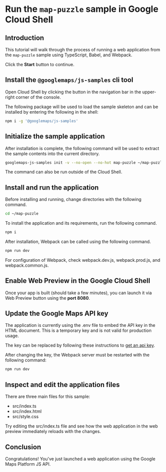 # Run the `map-puzzle` sample in Google Cloud Shell

<walkthrough-tutorial-duration duration="10"/>

## Introduction

This tutorial will walk through the process of running a web application from
the `map-puzzle` sample using TypeScript, Babel, and Webpack.

Click the **Start** button to continue.

## Install the `@googlemaps/js-samples` cli tool

Open Cloud Shell by clicking the
<walkthrough-cloud-shell-icon></walkthrough-cloud-shell-icon> button in the
navigation bar in the upper-right corner of the console.

The following package will be used to load the sample skeleton and can be
installed by entering the following in the shell:

```bash
npm i -g '@googlemaps/js-samples'
```

## Initialize the sample application

After installation is complete, the following command will be used to extract
the sample contents into the current directory.

```bash
googlemaps-js-samples init -v --no-open --no-hot map-puzzle ~/map-puzzle
```

The command can also be run outside of the Cloud Shell.

## Install and run the application

Before installing and running, change directories with the following command.

```bash
cd ~/map-puzzle
```

To install the application and its requirements, run the following command.

```bash
npm i
```

After installation, Webpack can be called using the following command.

```bash
npm run dev
```

For configuration of Webpack, check
<walkthrough-editor-open-file filePath="map-puzzle/webpack.dev.js">webpack.dev.js</walkthrough-editor-open-file>,
<walkthrough-editor-open-file filePath="map-puzzle/webpack.prod.js">webpack.prod.js</walkthrough-editor-open-file>,
and
<walkthrough-editor-open-file filePath="map-puzzle/webpack.common.js">webpack.common.js</walkthrough-editor-open-file>.

## Enable Web Preview in the Google Cloud Shell

Once your app is built (should take a few minutes), you can launch it via
<walkthrough-spotlight-pointer target="cloudshell" spotlightId="devshell-web-preview-button">Web
Preview button</walkthrough-spotlight-pointer> using the **port 8080**.

## Update the Google Maps API key

The application is currently using the
<walkthrough-editor-open-file filePath="map-puzzle/.env">.env</walkthrough-editor-open-file>
file to embed the API key in the HTML document. This is a temporary key and is
not valid for production usage.

The key can be replaced by following these instructions to
[get an api key](https://developers.google.com/maps/documentation/javascript/get-api-key).

After changing the key, the Webpack server must be restarted with the following
command:

```bash
npm run dev
```

## Inspect and edit the application files

There are three main files for this sample:

*   <walkthrough-editor-open-file filePath="map-puzzle/src/index.ts">src/index.ts</walkthrough-editor-open-file>
*   <walkthrough-editor-open-file filePath="map-puzzle/src/index.html">src/index.html</walkthrough-editor-open-file>
*   <walkthrough-editor-open-file filePath="map-puzzle/src/style.css">src/style.css</walkthrough-editor-open-file>

Try editing the <walkthrough-editor-open-file filePath="map-puzzle/src/index.ts">src/index.ts</walkthrough-editor-open-file> file and see how the web application in the web preview immediately reloads with the changes.

## Conclusion

<walkthrough-conclusion-trophy></walkthrough-conclusion-trophy>

Congratulations! You've just launched a web application using the Google Maps
Platform JS API.
